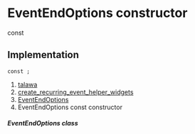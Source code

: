 
<div>

# EventEndOptions constructor

</div>


const 



## Implementation

``` language-dart
const ;
```







1.  [talawa](../../index.md)
2.  [create_recurring_event_helper_widgets](../../widgets_create_recurring_event_helper_widgets/)
3.  [EventEndOptions](../../widgets_create_recurring_event_helper_widgets/EventEndOptions-class.md)
4.  EventEndOptions const constructor

##### EventEndOptions class







